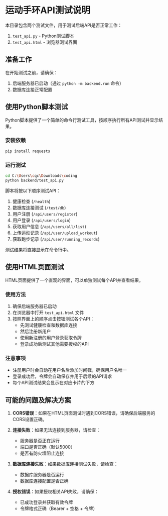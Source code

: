 # 运动手环API测试说明

本目录包含两个测试文件，用于测试后端API是否正常工作：

1. `test_api.py` - Python测试脚本
2. `test_api.html` - 浏览器测试界面

## 准备工作

在开始测试之前，请确保：

1. 后端服务器已启动（通过 `python -m backend.run` 命令）
2. 数据库连接正常配置

## 使用Python脚本测试

Python脚本提供了一个简单的命令行测试工具，按顺序执行所有API测试并显示结果。

### 安装依赖

```bash
pip install requests
```

### 运行测试

```bash
cd C:\Users\cqc\Downloads\coding
python backend/test_api.py
```

脚本将按以下顺序测试API：

1. 健康检查 (`/health`)
2. 数据库连接测试 (`/test/db`)
3. 用户注册 (`/api/users/register`)
4. 用户登录 (`/api/users/login`)
5. 获取用户信息 (`/api/users/all/list`)
6. 上传运动记录 (`/api/user/upload_workout`)
7. 获取跑步记录 (`/api/user/running_records`)

测试结果将直接显示在命令行中。

## 使用HTML页面测试

HTML页面提供了一个直观的界面，可以单独测试每个API并查看结果。

### 使用方法

1. 确保后端服务器已启动
2. 在浏览器中打开 `test_api.html` 文件
3. 按照界面上的顺序点击按钮测试各个API：
   - 先测试健康检查和数据库连接
   - 然后注册新用户
   - 使用新注册的用户登录获取令牌
   - 登录成功后测试其他需要授权的API

### 注意事项

- 注册用户时会自动在用户名后添加时间戳，确保用户名唯一
- 登录成功后，令牌会自动保存并用于后续的API请求
- 每个API测试结果会显示在对应卡片的下方

## 可能的问题及解决方案

1. **CORS错误**：如果在HTML页面测试时遇到CORS错误，请确保后端服务的CORS设置正确。

2. **连接失败**：如果无法连接到服务器，请检查：
   - 服务器是否正在运行
   - 端口是否正确（默认5000）
   - 是否有防火墙阻止连接

3. **数据库连接失败**：如果数据库连接测试失败，请检查：
   - 数据库服务器是否运行
   - 数据库连接配置是否正确

4. **授权错误**：如果授权相关API失败，请确保：
   - 已成功登录并获取有效令牌
   - 令牌格式正确（Bearer + 空格 + 令牌） 
